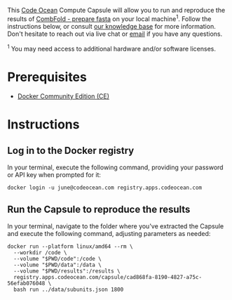 This [Code Ocean](https://codeocean.com) Compute Capsule will allow you to run and reproduce the results of [CombFold - prepare fasta](https://apps.codeocean.com/capsule/2243218/tree) on your local machine<sup>1</sup>. Follow the instructions below, or consult [our knowledge base](https://help.codeocean.com/user-manual/sharing-and-finding-published-capsules/exporting-capsules-and-reproducing-results-on-your-local-machine) for more information. Don't hesitate to reach out via live chat or [email](mailto:support@codeocean.com) if you have any questions.

<sup>1</sup> You may need access to additional hardware and/or software licenses.

# Prerequisites

- [Docker Community Edition (CE)](https://www.docker.com/community-edition)

# Instructions

## Log in to the Docker registry

In your terminal, execute the following command, providing your password or API key when prompted for it:
```shell
docker login -u june@codeocean.com registry.apps.codeocean.com
```

## Run the Capsule to reproduce the results

In your terminal, navigate to the folder where you've extracted the Capsule and execute the following command, adjusting parameters as needed:
```shell
docker run --platform linux/amd64 --rm \
  --workdir /code \
  --volume "$PWD/code":/code \
  --volume "$PWD/data":/data \
  --volume "$PWD/results":/results \
  registry.apps.codeocean.com/capsule/cad868fa-8190-4827-a75c-56efab076048 \
  bash run ../data/subunits.json 1800
```
